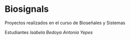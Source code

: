 # Biosignals
Proyectos realizados en el curso de Bioseñales y Sistemas

Estudiantes
*Isabela Bedoya*
*Antonia Yepes*
